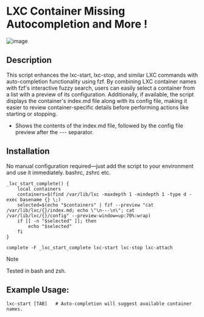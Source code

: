 # LXC Container Missing Autocompletion and More !

![image](https://github.com/user-attachments/assets/7ffcd734-9465-4e29-8733-eb55b41af781)

## Description

This script enhances the lxc-start, lxc-stop, and similar LXC commands with auto-completion functionality using fzf. 
By combining LXC container names with fzf's interactive fuzzy search, users can easily select a container from a list with a preview of its configuration. Additionally, 
if available, the script displays the container's index.md file along with its config file, making it easier to review container-specific details before performing actions like starting or stopping.

- Shows the contents of the index.md file, followed by the config file preview after the --- separator.



## Installation

No manual configuration required—just add the script to your environment and use it immediately. bashrc, zshrc etc.

```shell
_lxc_start_complete() {
    local containers
    containers=$(find /var/lib/lxc -maxdepth 1 -mindepth 1 -type d -exec basename {} \;)
    selected=$(echo "$containers" | fzf --preview "cat /var/lib/lxc/{}/index.md; echo \"\n---\n\"; cat /var/lib/lxc/{}/config" --preview-window=up:70%:wrap)
    if [[ -n "$selected" ]]; then
        echo "$selected"
    fi
}

complete -F _lxc_start_complete lxc-start lxc-stop lxc-attach
```

> [!NOTE]  
>Tested in bash and zsh.

## Example Usage:

```
lxc-start [TAB]   # Auto-completion will suggest available container names.
```
